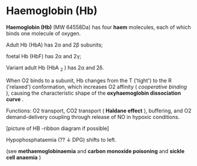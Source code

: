 ---
---
# Haemoglobin (Hb)

**Haemoglobin (Hb)** (MW 64558Da) has four **haem** molecules, each of
which binds one molecule of oxygen.

Adult Hb (HbA) has 2α and 2β subunits;

foetal Hb (HbF) has 2α and 2γ;

Variant adult Hb (HbA <sub>2</sub> ) has 2α and 2δ.

When O2 binds to a subunit, Hb changes from the T ('tight') to the R
('relaxed') conformation, which increases O2 affinity ( *cooperative
binding* ), causing the characteristic shape of the **oxyhaemoglobin
dissociation curve** .

Functions: O2 transport, CO2 transport ( **Haldane effect** ),
buffering, and O2 demand-delivery coupling through release of NO in
hypoxic conditions.

\[picture of HB -ribbon diagram if possible\]

Hypophosphataemia (?? ↓ DPG) shifts to left.

(see **methaemoglobinaemia** and **carbon monoxide poisoning** and
**sickle cell anaemia** )
